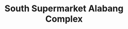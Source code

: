 ---
title: "South Supermarket Alabang Complex"
url: /muntinlupa/south-supermarket-alabang-complex/
shop: Supermarkt
---